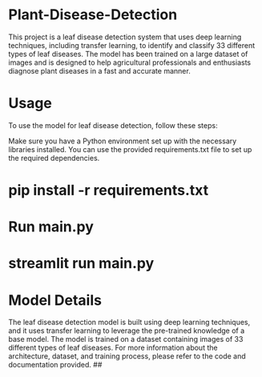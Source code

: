 # Plant-Disease-Detection
This project is a leaf disease detection system that uses deep learning techniques, including transfer learning, to identify and classify 33 different types of leaf diseases. The model has been trained on a large dataset of images and is designed to help agricultural professionals and enthusiasts diagnose plant diseases in a fast and accurate manner.

# Usage
To use the model for leaf disease detection, follow these steps:

Make sure you have a Python environment set up with the necessary libraries installed. You can use the provided requirements.txt file to set up the required dependencies.
# pip install -r requirements.txt
# Run main.py
# streamlit run main.py 

# Model Details
The leaf disease detection model is built using deep learning techniques, and it uses transfer learning to leverage the pre-trained knowledge of a base model. The model is trained on a dataset containing images of 33 different types of leaf diseases. For more information about the architecture, dataset, and training process, please refer to the code and documentation provided. ##

